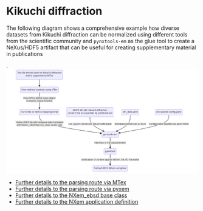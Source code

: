 # Kikuchi diffraction

The following diagram shows a comprehensive example how diverse datasets from Kikuchi diffraction can be normalized using different tools from the scientific community and `pynxtools-em` as the glue tool to create a NeXus/HDF5 artifact that can be useful for creating supplementary material in publications
<!--or use in the NOMAD Oasis research data management system-->.

<img src="media/kikuchi.png" />

- [Further details to the parsing route via MTex](mtex.md)
- [Further details to the parsing route via pyxem](pyxem.md)
- [Further details to the NXem_ebsd base class](https://fairmat-nfdi.github.io/nexus_definitions/classes/contributed_definitions/NXem_ebsd.html#nxem-ebsd)
- [Further details to  the NXem application definition](https://fairmat-nfdi.github.io/nexus_definitions/classes/contributed_definitions/NXem.html#nxem)
